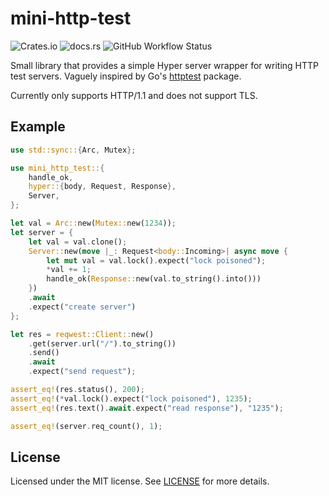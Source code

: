 # mini-http-test

![Crates.io](https://img.shields.io/crates/v/mini-http-test) ![docs.rs](https://img.shields.io/badge/docs.rs-mini--http--test-blue) ![GitHub Workflow Status](https://img.shields.io/github/actions/workflow/status/deansheather/mini-http-test/ci.yaml?branch=main)

Small library that provides a simple Hyper server wrapper for writing HTTP test
servers. Vaguely inspired by Go's
[httptest](https://pkg.go.dev/net/http/httptest#Server) package.

Currently only supports HTTP/1.1 and does not support TLS.

## Example

```rust
use std::sync::{Arc, Mutex};

use mini_http_test::{
    handle_ok,
    hyper::{body, Request, Response},
    Server,
};

let val = Arc::new(Mutex::new(1234));
let server = {
    let val = val.clone();
    Server::new(move |_: Request<body::Incoming>| async move {
        let mut val = val.lock().expect("lock poisoned");
        *val += 1;
        handle_ok(Response::new(val.to_string().into()))
    })
    .await
    .expect("create server")
};

let res = reqwest::Client::new()
    .get(server.url("/").to_string())
    .send()
    .await
    .expect("send request");

assert_eq!(res.status(), 200);
assert_eq!(*val.lock().expect("lock poisoned"), 1235);
assert_eq!(res.text().await.expect("read response"), "1235");

assert_eq!(server.req_count(), 1);
```

## License

Licensed under the MIT license. See [LICENSE](LICENSE) for more details.
